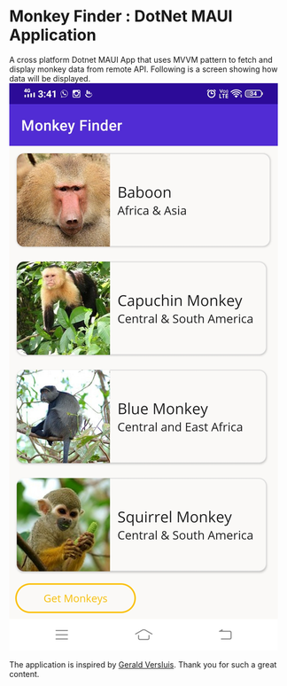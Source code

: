 # Monkey Finder : DotNet MAUI Application
A cross platform Dotnet MAUI App that uses MVVM pattern to fetch and display monkey data from remote API. Following is a screen showing how data will be displayed.
![DotNet MAUI app](screen.jpg) 

The application is inspired by [Gerald Versluis](https://www.youtube.com/@jfversluis). Thank you for such a great content.

